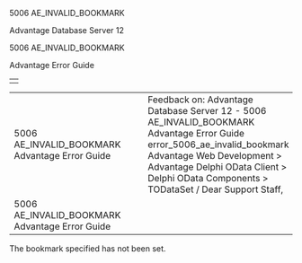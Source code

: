 5006 AE\_INVALID\_BOOKMARK




Advantage Database Server 12  

5006 AE\_INVALID\_BOOKMARK

Advantage Error Guide

|  |
| --- |
|  |

|  |  |  |  |  |
| --- | --- | --- | --- | --- |
| 5006 AE\_INVALID\_BOOKMARK  Advantage Error Guide |  |  | Feedback on: Advantage Database Server 12 - 5006 AE\_INVALID\_BOOKMARK Advantage Error Guide error\_5006\_ae\_invalid\_bookmark Advantage Web Development > Advantage Delphi OData Client > Delphi OData Components > TODataSet / Dear Support Staff, |  |
| 5006 AE\_INVALID\_BOOKMARK  Advantage Error Guide |  |  |  |  |

The bookmark specified has not been set.